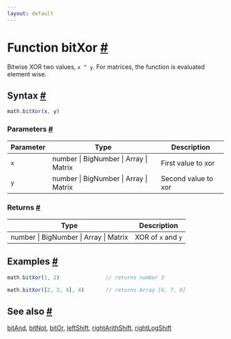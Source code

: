 ```yaml
---
layout: default
---
```


<!-- Note: This file is automatically generated from source code comments. Changes made in this file will be overridden. -->

<h1 id="function-bitxor">Function bitXor <a href="#function-bitxor" title="Permalink">#</a></h1>

Bitwise XOR two values, `x ^ y`.
For matrices, the function is evaluated element wise.


<h2 id="syntax">Syntax <a href="#syntax" title="Permalink">#</a></h2>

```js
math.bitXor(x, y)
```

<h3 id="parameters">Parameters <a href="#parameters" title="Permalink">#</a></h3>

Parameter | Type | Description
--------- | ---- | -----------
`x` | number &#124; BigNumber &#124; Array &#124; Matrix | First value to xor
`y` | number &#124; BigNumber &#124; Array &#124; Matrix | Second value to xor

<h3 id="returns">Returns <a href="#returns" title="Permalink">#</a></h3>

Type | Description
---- | -----------
number &#124; BigNumber &#124; Array &#124; Matrix | XOR of `x` and `y`


<h2 id="examples">Examples <a href="#examples" title="Permalink">#</a></h2>

```js
math.bitXor(1, 2)               // returns number 3

math.bitXor([2, 3, 4], 4)       // returns Array [6, 7, 0]
```


<h2 id="see-also">See also <a href="#see-also" title="Permalink">#</a></h2>

[bitAnd](bitAnd.html),
[bitNot](bitNot.html),
[bitOr](bitOr.html),
[leftShift](leftShift.html),
[rightArithShift](rightArithShift.html),
[rightLogShift](rightLogShift.html)
